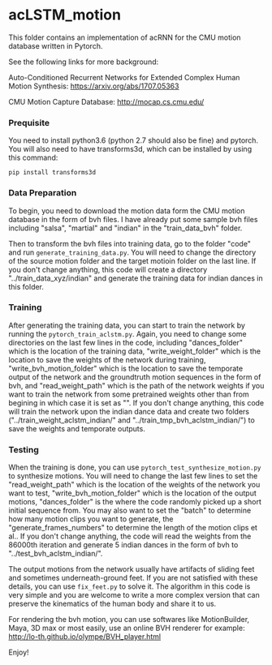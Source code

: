 # acLSTM_motion
This folder contains an implementation of acRNN for the CMU motion database written in Pytorch.

See the following links for more background:

Auto-Conditioned Recurrent Networks for Extended Complex Human Motion Synthesis: https://arxiv.org/abs/1707.05363

CMU Motion Capture Database: http://mocap.cs.cmu.edu/

### Prequisite

You need to install python3.6 (python 2.7 should also be fine) and pytorch. You will also need to have transforms3d, which can be installed by using this command:
```
pip install transforms3d
```

### Data Preparation

To begin, you need to download the motion data form the CMU motion database in the form of bvh files. I have already put some sample bvh files including "salsa", "martial" and "indian" in the "train_data_bvh" folder.


Then to transform the bvh files into training data, go to the folder "code" and run `generate_training_data.py`. You will need to change the directory of the source motion folder and the target motioin folder on the last line. If you don't change anything, this code will create a directory "../train_data_xyz/indian" and generate the training data for indian dances in this folder.

### Training

After generating the training data, you can start to train the network by running the `pytorch_train_aclstm.py`. Again, you need to change some directories on the last few lines in the code, including "dances_folder" which is the location of the training data, "write_weight_folder" which is the location to save the weights of the network during training, "write_bvh_motion_folder" which is the location to save the temporate output of the network and the groundtruth motion sequences in the form of bvh, and "read_weight_path" which is the path of the network weights if you want to train the network from some pretrained weights other than from begining in which case it is set as "". If you don't change anything, this code will train the network upon the indian dance data and create two folders ("../train_weight_aclstm_indian/" and "../train_tmp_bvh_aclstm_indian/") to save the weights and temporate outputs.


### Testing

When the training is done, you can use `pytorch_test_synthesize_motion.py` to synthesize motions. You will need to change the last few lines to set the "read_weight_path" which is the location of the weights of the network you want to test, "write_bvh_motion_folder" which is the location of the output motions, "dances_folder" is the where the code randomly picked up a short initial sequence from. You may also want to set the "batch" to determine how many motion clips you want to generate, the "generate_frames_numbers" to determine the length of the motion clips et al.. If you don't change anything, the code will read the weights from the 86000th iteration and generate 5 indian dances in the form of bvh to "../test_bvh_aclstm_indian/". 

The output motions from the network usually have artifacts of sliding feet and sometimes underneath-ground feet. If you are not satisfied with these details, you can use `fix_feet.py` to solve it. The algorithm in this code is very simple and you are welcome to write a more complex version that can preserve the kinematics of the human body and share it to us.

For rendering the bvh motion, you can use softwares like MotionBuilder, Maya, 3D max or most easily, use an online BVH renderer for example:
http://lo-th.github.io/olympe/BVH_player.html 



Enjoy!
